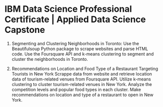 # IBM Data Science Professional Certificate | Applied Data Science Capstone

1. Segmenting and Clustering Neighborhoods in Toronto:
Use the Beautifulsoup Python package to scrape websites and parse HTML code.
Use the Foursquare API and k-means clustering to segment and cluster the neighborhoods in Toronto.

2. Recommendations on Location and Food Type of a Restaurant Targeting Tourists in New York
Scrappe data from website and retrieve location data of tourism-related venues from Foursquare API.
Utilize k-means clustering to cluster tourism-related venues in New York. 
Analyze the competition levels and popular food types in each cluster.
Make recommendations on location and type of a restaurant to open in New York.

